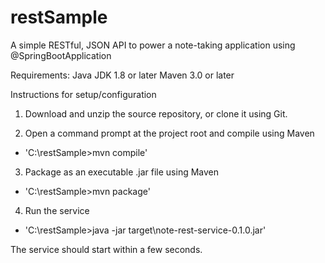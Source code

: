 # restSample
A simple RESTful, JSON API to power a note-taking application using @SpringBootApplication

Requirements:
	Java JDK 1.8 or later
	Maven 3.0 or later

Instructions for setup/configuration

1.  Download and unzip the source repository, or clone it using Git.

2.  Open a command prompt at the project root and compile using Maven
   * 'C:\restSample>mvn compile'	

3.  Package as an executable .jar file using Maven
   * 'C:\restSample>mvn package'

4.  Run the service
   * 'C:\restSample>java -jar target\note-rest-service-0.1.0.jar'

The service should start within a few seconds.
